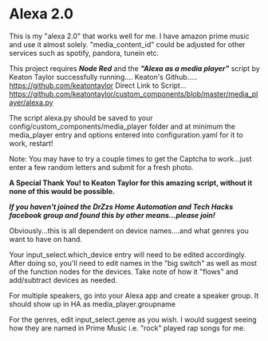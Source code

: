 # Alexa 2.0

This is my "alexa 2.0" that works well for me. I have amazon prime music and use it almost solely. "media_content_id" could be adjusted for other services such as spotify, pandora, tunein etc.

This project requires ***Node Red*** and the ***"Alexa as a media player"*** script by Keaton Taylor successfully running....
Keaton's Github..... https://github.com/keatontaylor
Direct Link to Script... https://github.com/keatontaylor/custom_components/blob/master/media_player/alexa.py

The script alexa.py should be saved to your config/custom_components/media_player folder
and at minimum the media_player entry and options entered into configuration.yaml for it to work, restart!

Note: You may have to try a couple times to get the Captcha to work...just enter a few random letters and submit for a fresh photo.

**A Special Thank You! to Keaton Taylor for this amazing script, without it none of this would be possible.**

***If you haven't joined the DrZzs Home Automation and Tech Hacks facebook group and found this by other means...please join!***

Obviously...this is all dependent on device names....and what genres you want to have on hand.

Your input_select.which_device entry will need to be edited accordingly. After doing so, you'll need to edit names in the "big switch" as well as most of the function nodes for the devices. Take note of how it "flows" and add/subtract devices as needed.

For multiple speakers, go into your Alexa app and create a speaker group. It should show up in HA as media_player.groupname

For the genres, edit input_select.genre as you wish. I would suggest seeing how they are named in Prime Music i.e. "rock" played rap songs for me.

























